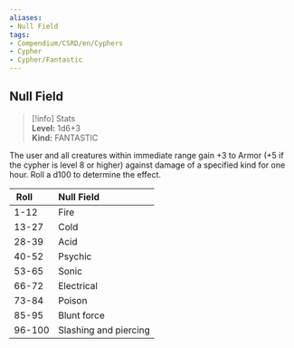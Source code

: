 ```yaml
---
aliases:
- Null Field
tags:
- Compendium/CSRD/en/Cyphers
- Cypher
- Cypher/Fantastic
---
```


  
## Null Field  
>[!info] Stats  
> **Level:** 1d6+3  
> **Kind:** FANTASTIC
  
The user and all creatures within immediate range gain +3 to Armor (+5 if the cypher is level 8 or higher) against damage of a specified kind for one hour. Roll a d100 to determine the effect.  

|  Roll &nbsp; &nbsp; &nbsp; | Null Field  |  
| ------------- | :----------- |  
| 1-12 | Fire |  
| 13-27 | Cold |  
| 28-39 | Acid |  
| 40-52 | Psychic |  
| 53-65 | Sonic |  
| 66-72 | Electrical |  
| 73-84 | Poison |  
| 85-95 | Blunt force |  
| 96-100 | Slashing and piercing |